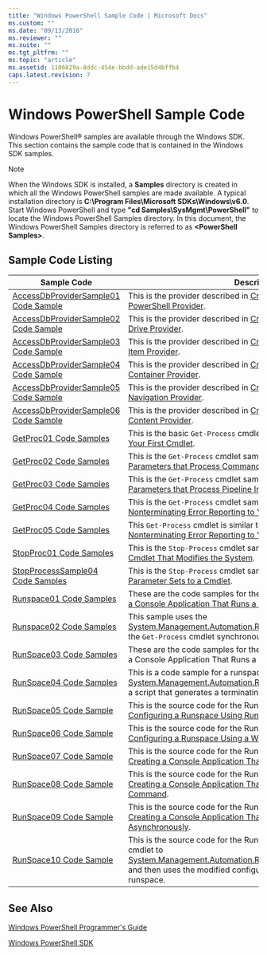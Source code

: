 ```yaml
---
title: "Windows PowerShell Sample Code | Microsoft Docs"
ms.custom: ""
ms.date: "09/13/2016"
ms.reviewer: ""
ms.suite: ""
ms.tgt_pltfrm: ""
ms.topic: "article"
ms.assetid: 1106829a-8ddc-454e-bbdd-ade15d4bffb4
caps.latest.revision: 7
---
```

# Windows PowerShell Sample Code

Windows PowerShell® samples are available through the Windows SDK. This section contains the sample
code that is contained in the Windows SDK samples.

> [!NOTE]
> When the Windows SDK is installed, a **Samples** directory is created in which all the Windows
> PowerShell samples are made available. A typical installation directory is **C:\Program
> Files\Microsoft SDKs\Windows\v6.0**. Start Windows PowerShell and type **"cd
> Samples\SysMgmt\PowerShell"** to locate the Windows PowerShell Samples directory. In this
> document, the Windows PowerShell Samples directory is referred to as **\<PowerShell Samples>**.

## Sample Code Listing

|                                    Sample Code                                    |                                                                                                                                           Description                                                                                                                                           |
| --------------------------------------------------------------------------------- | ----------------------------------------------------------------------------------------------------------------------------------------------------------------------------------------------------------------------------------------------------------------------------------------------- |
| [AccessDbProviderSample01 Code Sample](./accessdbprovidersample01-code-sample.md) | This is the provider described in [Creating a Basic Windows PowerShell Provider](./creating-a-basic-windows-powershell-provider.md).                                                                                                                                                            |
| [AccessDbProviderSample02 Code Sample](./accessdbprovidersample02-code-sample.md) | This is the provider described in [Creating a Windows PowerShell Drive Provider](./creating-a-windows-powershell-drive-provider.md).                                                                                                                                                            |
| [AccessDbProviderSample03 Code Sample](./accessdbprovidersample03-code-sample.md) | This is the provider described in [Creating a Windows PowerShell Item Provider](./creating-a-windows-powershell-item-provider.md).                                                                                                                                                              |
| [AccessDbProviderSample04 Code Sample](./accessdbprovidersample04-code-sample.md) | This is the provider described in [Creating a Windows PowerShell Container Provider](./creating-a-windows-powershell-container-provider.md).                                                                                                                                                    |
| [AccessDbProviderSample05 Code Sample](./accessdbprovidersample05-code-sample.md) | This is the provider described in [Creating a Windows PowerShell Navigation Provider](./creating-a-windows-powershell-navigation-provider.md).                                                                                                                                                  |
| [AccessDbProviderSample06 Code Sample](./accessdbprovidersample06-code-sample.md) | This is the provider described in [Creating a Windows PowerShell Content Provider](./creating-a-windows-powershell-content-provider.md).                                                                                                                                                        |
| [GetProc01 Code Samples](./getproc01-code-samples.md)                             | This is the basic `Get-Process` cmdlet sample described in [Creating Your First Cmdlet](../cmdlet/creating-a-cmdlet-without-parameters.md).                                                                                                                                                     |
| [GetProc02 Code Samples](./getproc02-code-samples.md)                             | This is the `Get-Process` cmdlet sample described in [Adding Parameters that Process Command-Line Input](../cmdlet/adding-parameters-that-process-command-line-input.md).                                                                                                                       |
| [GetProc03 Code Samples](./getproc03-code-samples.md)                             | This is the `Get-Process` cmdlet sample described in [Adding Parameters that Process Pipeline Input](../cmdlet/adding-parameters-that-process-pipeline-input.md).                                                                                                                               |
| [GetProc04 Code Samples](./getproc04-code-samples.md)                             | This is the `Get-Process` cmdlet sample described in [Adding Nonterminating Error Reporting to Your Cmdlet](../cmdlet/adding-non-terminating-error-reporting-to-your-cmdlet.md).                                                                                                                |
| [GetProc05 Code Samples](./getproc05-code-samples.md)                             | This `Get-Process` cmdlet is similar to the cmdlet described in [Adding Nonterminating Error Reporting to Your Cmdlet](../cmdlet/adding-non-terminating-error-reporting-to-your-cmdlet.md).                                                                                                     |
| [StopProc01 Code Samples](./stopproc01-code-samples.md)                           | This is the `Stop-Process` cmdlet sample described in [Creating a Cmdlet That Modifies the System](../cmdlet/creating-a-cmdlet-that-modifies-the-system.md).                                                                                                                                    |
| [StopProcessSample04 Code Samples](./stopprocesssample04-code-samples.md)         | This is the `Stop-Process` cmdlet sample described in [Adding Parameter Sets to a Cmdlet](../cmdlet/adding-parameter-sets-to-a-cmdlet.md).                                                                                                                                                      |
| [Runspace01 Code Samples](./runspace01-code-samples.md)                           | These are the code samples for the runspace described in [Creating a Console Application That Runs a Specified Command](/dotnet/csharp/programming-guide/inside-a-program/hello-world-your-first-program).                                                                                      |
| [Runspace02 Code Samples](./runspace02-code-samples.md)                           | This sample uses the [System.Management.Automation.Runspaceinvoke](/dotnet/api/System.Management.Automation.RunspaceInvoke) class to execute the `Get-Process` cmdlet synchronously.                                                                                                            |
| [RunSpace03 Code Samples](./runspace03-code-samples.md)                           | These are the code samples for the runspace described in "Creating a Console Application That Runs a Specified Script".                                                                                                                                                                         |
| [RunSpace04 Code Samples](./runspace04-code-samples.md)                           | This is a code sample for a runspace that uses the [System.Management.Automation.Runspaceinvoke](/dotnet/api/System.Management.Automation.RunspaceInvoke) class to execute a script that generates a terminating error.                                                                         |
| [RunSpace05 Code Sample](./runspace05-code-sample.md)                             | This is the source code for the Runspace05 sample described in [Configuring a Runspace Using RunspaceConfiguration](https://msdn.microsoft.com/42681d19-2d05-4975-befd-afb1990e79b2).                                                                                                           |
| [RunSpace06 Code Sample](./runspace06-code-sample.md)                             | This is the source code for the Runspace06 sample described in [Configuring a Runspace Using a Windows PowerShell Snap-in](https://msdn.microsoft.com/a7289ee8-9732-49ee-91c7-d533e9538b83).                                                                                                    |
| [RunSpace07 Code Sample](./runspace07-code-sample.md)                             | This is the source code for the Runspace07 sample described in [Creating a Console Application That Adds Commands to a Pipeline](https://msdn.microsoft.com/01eb7808-e97b-4905-80be-9e2fa38c262e).                                                                                              |
| [RunSpace08 Code Sample](./runspace08-code-sample.md)                             | This is the source code for the Runspace08 sample described in [Creating a Console Application That Adds Parameters to a Command](https://msdn.microsoft.com/848b2b46-60f1-4a86-b448-cfc7c0cccfba).                                                                                             |
| [RunSpace09 Code Sample](./runspace09-code-sample.md)                             | This is the source code for the Runspace09 sample described in [Creating a Console Application That Invokes a Pipeline Asynchronously](https://msdn.microsoft.com/198c1c94-2a06-457e-93ce-c0d910618e47).                                                                                        |
| [RunSpace10 Code Sample](./runspace10-code-sample.md)                             | This is the source code for the Runspace10 sample, which adds a cmdlet to [System.Management.Automation.Runspaces.Runspaceconfiguration](/dotnet/api/System.Management.Automation.Runspaces.RunspaceConfiguration) and then uses the modified configuration information to create the runspace. |

## See Also

[Windows PowerShell Programmer's Guide](./windows-powershell-programmer-s-guide.md)

[Windows PowerShell SDK](../windows-powershell-reference.md)